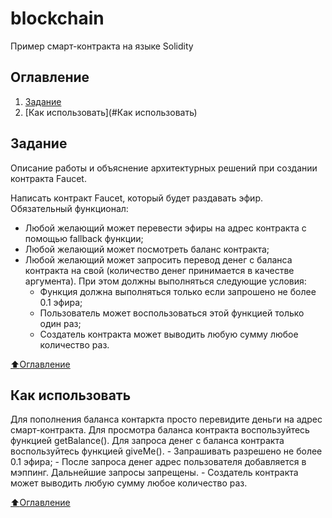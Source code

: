 # blockchain

Пример смарт-контракта на языке Solidity

## Оглавление

1. [Задание](#Задание)
2. [Как использовать](#Как использовать)

## Задание

Описание работы и объяснение архитектурных решений при создании контракта Faucet.

Написать контракт Faucet, который будет раздавать эфир. Обязательный функционал:
- Любой желающий может перевести эфиры на адрес контракта с помощью fallback функции;
- Любой желающий может посмотреть баланс контракта;
- Любой желающий может запросить перевод денег с баланса контракта на свой (количество денег принимается в качестве аргумента). При этом должны выполняться следующие условия:
    - Функция должна выполняться только если запрошено не более 0.1 эфира;
    - Пользователь может воспользоваться этой функцией только один раз;
    - Создатель контракта может выводить любую сумму любое количество раз.

[:arrow_up:Оглавление](#Оглавление)

## Как использовать

Для пополнения баланса контаркта просто перевидите деньги на адрес смарт-контракта.
Для просмотра баланса контракта воспользуйтесь функцией getBalance().
Для запроса денег с баланса контракта воспользуйтесь функцией giveMe().
    - Запрашивать разрешено не более 0.1 эфира;
    - После запроса денег адрес пользователя добавляется в мэппинг. Дальнейшие запросы запрещены.
    - Создатель контракта может выводить любую сумму любое количество раз.

[:arrow_up:Оглавление](#Оглавление)
